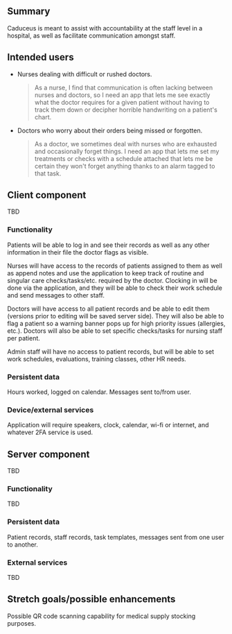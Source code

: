 ## Summary

Caduceus is meant to assist with accountability at the staff level in a hospital, as well as facilitate communication amongst staff.

## Intended users

* Nurses dealing with difficult or rushed doctors.

  > As a nurse, I find that communication is often lacking between nurses and doctors, so I need an app that lets me see exactly what the doctor requires for a given patient without having to track them down or decipher horrible handwriting on a patient's chart.

* Doctors who worry about their orders being missed or forgotten.

    > As a doctor, we sometimes deal with nurses who are exhausted and occasionally forget things.  I need an app that lets me set my treatments or checks with a schedule attached that lets me be certain they won't forget anything thanks to an alarm tagged to that task.

## Client component

TBD

### Functionality

Patients will be able to log in and see their records as well as any other information in their file the doctor flags as visible.

Nurses will have access to the records of patients assigned to them as well as append notes and use the application to keep track of routine and singular care checks/tasks/etc. required by the doctor.  Clocking in will be done via the application, and they will be able to check their work schedule and send messages to other staff.

Doctors will have access to all patient records and be able to edit them (versions prior to editing will be saved server side).  They will also be able to flag a patient so a warning banner pops up for high priority issues (allergies, etc.).  Doctors will also be able to set specific checks/tasks for nursing staff per patient.

Admin staff will have no access to patient records, but will be able to set work schedules, evaluations, training classes, other HR needs.

### Persistent data

Hours worked, logged on calendar. Messages sent to/from user.
    
### Device/external services

Application will require speakers, clock, calendar, wi-fi or internet, and whatever 2FA service is used.
    
## Server component

TBD

### Functionality

TBD

### Persistent data

Patient records, staff records, task templates, messages sent from one user to another.
    
### External services

TBD
    
## Stretch goals/possible enhancements 

Possible QR code scanning capability for medical supply stocking purposes.
